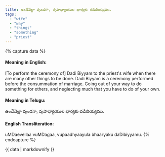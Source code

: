 ```yaml
---
title: ఉండేవెల్లా వుండగా, వుపాధ్యాయుల భార్యకు దడిబియ్యము.
tags:
  - "wife"
  - "way"
  - "things"
  - "something"
  - "priest"
---
```


{% capture data %}
#### Meaning in English:
[To perform the ceremony of] Dadi Biyyam to the priest's wife when there are many other things to be done.
Dadi Biyyam is a ceremony performed before the consummation of marriage.
Going out of your way to do something for others, and neglecting much that you have to do of your own.

#### Meaning in Telugu:
ఉండేవెల్లా వుండగా, వుపాధ్యాయుల భార్యకు దడిబియ్యము.

#### English Transliteration:
uMDaevellaa vuMDagaa, vupaadhyaayula bhaaryaku daDibiyyamu.
{% endcapture %}

{{ data | markdownify }}

